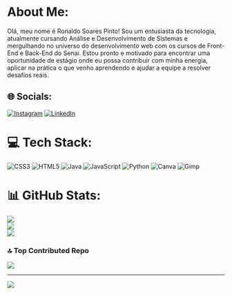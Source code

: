 #  About Me:
Olá, meu nome é Ronaldo Soares Pinto! Sou um entusiasta da tecnologia, atualmente cursando Análise e Desenvolvimento de Sistemas e mergulhando no universo do desenvolvimento web com os cursos de Front-End e Back-End do Senai. Estou pronto e motivado para encontrar uma oportunidade de estágio onde eu possa contribuir com minha energia, aplicar na prática o que venho aprendendo e ajudar a equipe a resolver desafios reais.


## 🌐 Socials:
[![Instagram](https://img.shields.io/badge/Instagram-%23E4405F.svg?logo=Instagram&logoColor=white)](https://instagram.com/https://www.instagram.com/rosoareess?igsh=cWxzcjJwYzNxbjJi) [![LinkedIn](https://img.shields.io/badge/LinkedIn-%230077B5.svg?logo=linkedin&logoColor=white)](https://linkedin.com/in/https://www.linkedin.com/in/ronaldosoarespinto/) 

# 💻 Tech Stack:
![CSS3](https://img.shields.io/badge/css3-%231572B6.svg?style=for-the-badge&logo=css3&logoColor=white) ![HTML5](https://img.shields.io/badge/html5-%23E34F26.svg?style=for-the-badge&logo=html5&logoColor=white) ![Java](https://img.shields.io/badge/java-%23ED8B00.svg?style=for-the-badge&logo=openjdk&logoColor=white) ![JavaScript](https://img.shields.io/badge/javascript-%23323330.svg?style=for-the-badge&logo=javascript&logoColor=%23F7DF1E) ![Python](https://img.shields.io/badge/python-3670A0?style=for-the-badge&logo=python&logoColor=ffdd54) ![Canva](https://img.shields.io/badge/Canva-%2300C4CC.svg?style=for-the-badge&logo=Canva&logoColor=white) ![Gimp](https://img.shields.io/badge/Gimp-657D8B?style=for-the-badge&logo=gimp&logoColor=FFFFFF)
# 📊 GitHub Stats:
![](https://github-readme-stats.vercel.app/api?username=Rosoarees&theme=shadow_blue&hide_border=false&include_all_commits=false&count_private=false)<br/>
![](https://nirzak-streak-stats.vercel.app/?user=Rosoarees&theme=shadow_blue&hide_border=false)<br/>
![](https://github-readme-stats.vercel.app/api/top-langs/?username=Rosoarees&theme=shadow_blue&hide_border=false&include_all_commits=false&count_private=false&layout=compact)

### 🔝 Top Contributed Repo
![](https://github-contributor-stats.vercel.app/api?username=Rosoarees&limit=5&theme=dark&combine_all_yearly_contributions=true)

---
[![](https://visitcount.itsvg.in/api?id=Rosoarees&icon=0&color=0)](https://visitcount.itsvg.in)

<!-- Proudly created with GPRM ( https://gprm.itsvg.in ) -->
